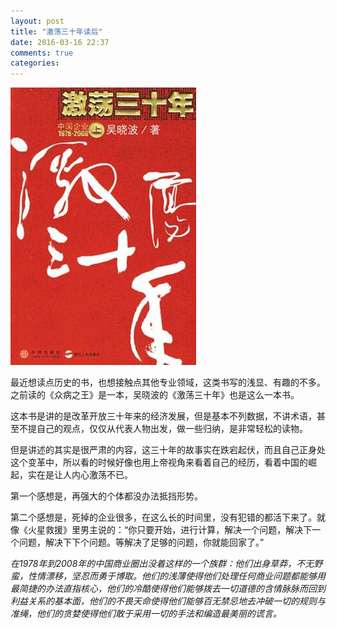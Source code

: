 ```yaml
---
layout: post
title: "激荡三十年读后"
date: 2016-03-16 22:37
comments: true
categories: 
---
```

![激荡三十年](/images/posts/jidang30nian.jpg)

最近想读点历史的书，也想接触点其他专业领域，这类书写的浅显、有趣的不多。之前读的《众病之王》是一本，吴晓波的《激荡三十年》也是这么一本书。

<!--more-->

这本书是讲的是改革开放三十年来的经济发展，但是基本不列数据，不讲术语，甚至不提自己的观点，仅仅从代表人物出发，做一些归纳，是非常轻松的读物。

但是讲述的其实是很严肃的内容，这三十年的故事实在跌宕起伏，而且自己正身处这个变革中，所以看的时候好像也用上帝视角来看着自己的经历，看着中国的崛起，实在是让人内心激荡不已。

第一个感想是，再强大的个体都没办法抵挡形势。

第二个感想是，死掉的企业很多，在这么长的时间里，没有犯错的都活下来了。就像《火星救援》里男主说的：“你只要开始，进行计算，解决一个问题，解决下一个问题，解决下下个问题。等解决了足够的问题，你就能回家了。”

*在1978年到2008年的中国商业圈出没着这样的一个族群：他们出身草莽，不无野蛮，性情漂移，坚忍而勇于博取。他们的浅薄使得他们处理任何商业问题都能够用最简捷的办法直指核心，他们的冷酷使得他们能够拨去一切道德的含情脉脉而回到利益关系的基本面，他们的不畏天命使得他们能够百无禁忌地去冲破一切的规则与准绳，他们的贪婪使得他们敢于采用一切的手法和编造最美丽的谎言。*